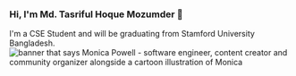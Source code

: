 ### Hi, I'm Md. Tasriful Hoque Mozumder  👋

I'm a CSE Student and will be graduating from Stamford University Bangladesh.
<img src="https://raw.githubusercontent.com/M0nica/M0nica/master/gh-header-image-cropped.png" alt="banner that says Monica Powell - software engineer, content creator and community organizer alongside a cartoon illustration of Monica">
